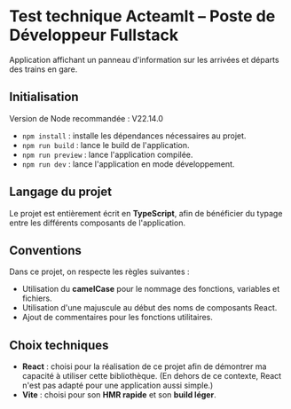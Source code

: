 # Test technique ActeamIt – Poste de Développeur Fullstack

Application affichant un panneau d'information sur les arrivées et départs des trains en gare.

## Initialisation
Version de Node recommandée : V22.14.0

- `npm install` : installe les dépendances nécessaires au projet.
- `npm run build` : lance le build de l'application.
- `npm run preview` : lance l'application compilée.
- `npm run dev` : lance l'application en mode développement.

## Langage du projet

Le projet est entièrement écrit en **TypeScript**, afin de bénéficier du typage entre les différents composants de l'application.

## Conventions

Dans ce projet, on respecte les règles suivantes :
- Utilisation du **camelCase** pour le nommage des fonctions, variables et fichiers.
- Utilisation d'une majuscule au début des noms de composants React.
- Ajout de commentaires pour les fonctions utilitaires.

## Choix techniques

- **React** : choisi pour la réalisation de ce projet afin de démontrer ma capacité à utiliser cette bibliothèque. (En dehors de ce contexte, React n'est pas adapté pour une application aussi simple.)
- **Vite** : choisi pour son **HMR rapide** et son **build léger**.  
